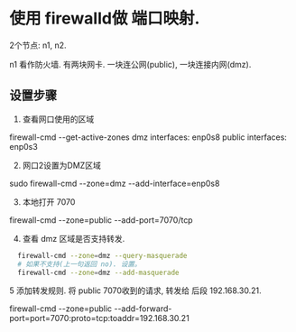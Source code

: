 # 使用 firewalld做 端口映射. 

2个节点: n1, n2. 

n1 看作防火墙. 有两块网卡. 一块连公网(public), 一块连接内网(dmz). 


## 设置步骤

1. 查看网口使用的区域

  firewall-cmd --get-active-zones
  dmz
    interfaces: enp0s8
  public
    interfaces: enp0s3

2. 网口2设置为DMZ区域

  sudo firewall-cmd --zone=dmz --add-interface=enp0s8
 
3.  本地打开 7070

  firewall-cmd --zone=public --add-port=7070/tcp

4. 查看 dmz 区域是否支持转发.  

```bash
  firewall-cmd --zone=dmz --query-masquerade
  # 如果不支持(上一句返回 no). 设置。
  firewall-cmd --zone=dmz --add-masquerade
```

5 添加转发规则. 将 public 7070收到的请求, 转发给 后段 192.168.30.21.

  firewall-cmd --zone=public --add-forward-port=port=7070:proto=tcp:toaddr=192.168.30.21
